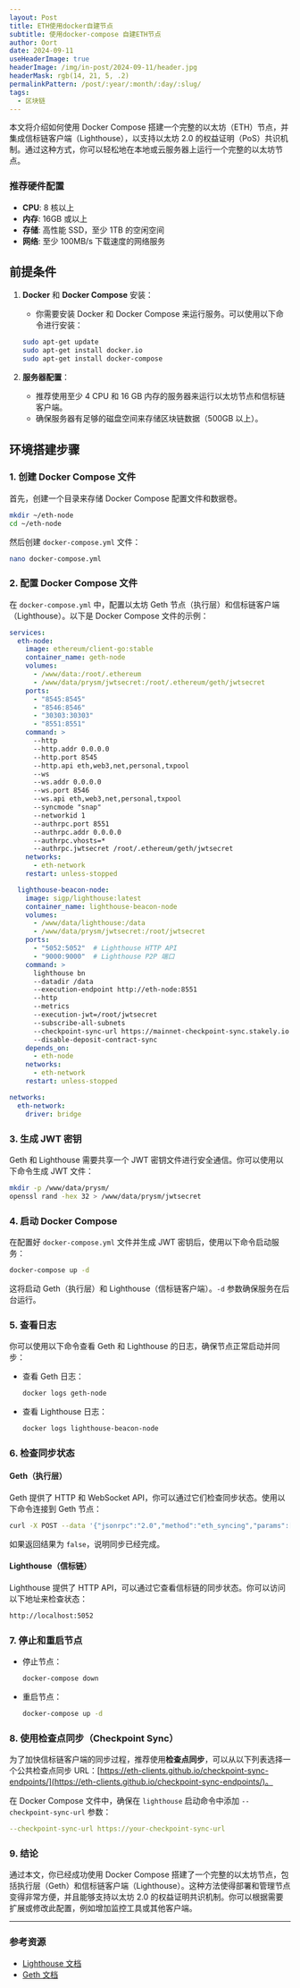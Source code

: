 ```yaml
---
layout: Post
title: ETH使用docker自建节点
subtitle: 使用docker-compose 自建ETH节点
author: Oort
date: 2024-09-11
useHeaderImage: true
headerImage: /img/in-post/2024-09-11/header.jpg
headerMask: rgb(14, 21, 5, .2)
permalinkPattern: /post/:year/:month/:day/:slug/
tags:
  - 区块链
---
```


<!-- more -->

本文将介绍如何使用 Docker Compose 搭建一个完整的以太坊（ETH）节点，并集成信标链客户端（Lighthouse），以支持以太坊 2.0 的权益证明（PoS）共识机制。通过这种方式，你可以轻松地在本地或云服务器上运行一个完整的以太坊节点。

### 推荐硬件配置

- **CPU**: 8 核以上
- **内存**: 16GB 或以上
- **存储**: 高性能 SSD，至少 1TB 的空闲空间
- **网络**: 至少 100MB/s 下载速度的网络服务


## 前提条件

1. **Docker** 和 **Docker Compose** 安装：
   - 你需要安装 Docker 和 Docker Compose 来运行服务。可以使用以下命令进行安装：
   
   ```bash
   sudo apt-get update
   sudo apt-get install docker.io
   sudo apt-get install docker-compose
   ```

2. **服务器配置**：
   - 推荐使用至少 4 CPU 和 16 GB 内存的服务器来运行以太坊节点和信标链客户端。
   - 确保服务器有足够的磁盘空间来存储区块链数据（500GB 以上）。

## 环境搭建步骤

### 1. 创建 Docker Compose 文件

首先，创建一个目录来存储 Docker Compose 配置文件和数据卷。

```bash
mkdir ~/eth-node
cd ~/eth-node
```

然后创建 `docker-compose.yml` 文件：

```bash
nano docker-compose.yml
```

### 2. 配置 Docker Compose 文件

在 `docker-compose.yml` 中，配置以太坊 Geth 节点（执行层）和信标链客户端（Lighthouse）。以下是 Docker Compose 文件的示例：

```yaml
services:
  eth-node:
    image: ethereum/client-go:stable
    container_name: geth-node
    volumes:
      - /www/data:/root/.ethereum
      - /www/data/prysm/jwtsecret:/root/.ethereum/geth/jwtsecret
    ports:
      - "8545:8545"
      - "8546:8546"
      - "30303:30303"
      - "8551:8551"
    command: >
      --http
      --http.addr 0.0.0.0
      --http.port 8545
      --http.api eth,web3,net,personal,txpool
      --ws
      --ws.addr 0.0.0.0
      --ws.port 8546
      --ws.api eth,web3,net,personal,txpool
      --syncmode "snap"
      --networkid 1
      --authrpc.port 8551
      --authrpc.addr 0.0.0.0
      --authrpc.vhosts=*
      --authrpc.jwtsecret /root/.ethereum/geth/jwtsecret
    networks:
      - eth-network
    restart: unless-stopped

  lighthouse-beacon-node:
    image: sigp/lighthouse:latest
    container_name: lighthouse-beacon-node
    volumes:
      - /www/data/lighthouse:/data
      - /www/data/prysm/jwtsecret:/root/jwtsecret
    ports:
      - "5052:5052"  # Lighthouse HTTP API
      - "9000:9000"  # Lighthouse P2P 端口
    command: >
      lighthouse bn
      --datadir /data
      --execution-endpoint http://eth-node:8551
      --http
      --metrics
      --execution-jwt=/root/jwtsecret
      --subscribe-all-subnets
      --checkpoint-sync-url https://mainnet-checkpoint-sync.stakely.io
      --disable-deposit-contract-sync
    depends_on:
      - eth-node
    networks:
      - eth-network
    restart: unless-stopped

networks:
  eth-network:
    driver: bridge
```

### 3. 生成 JWT 密钥

Geth 和 Lighthouse 需要共享一个 JWT 密钥文件进行安全通信。你可以使用以下命令生成 JWT 文件：

```bash
mkdir -p /www/data/prysm/
openssl rand -hex 32 > /www/data/prysm/jwtsecret
```

### 4. 启动 Docker Compose

在配置好 `docker-compose.yml` 文件并生成 JWT 密钥后，使用以下命令启动服务：

```bash
docker-compose up -d
```

这将启动 Geth（执行层）和 Lighthouse（信标链客户端）。`-d` 参数确保服务在后台运行。

### 5. 查看日志

你可以使用以下命令查看 Geth 和 Lighthouse 的日志，确保节点正常启动并同步：

- 查看 Geth 日志：

  ```bash
  docker logs geth-node
  ```

- 查看 Lighthouse 日志：

  ```bash
  docker logs lighthouse-beacon-node
  ```

### 6. 检查同步状态

#### Geth（执行层）

Geth 提供了 HTTP 和 WebSocket API，你可以通过它们检查同步状态。使用以下命令连接到 Geth 节点：

```bash
curl -X POST --data '{"jsonrpc":"2.0","method":"eth_syncing","params":[],"id":1}' http://localhost:8545
```

如果返回结果为 `false`，说明同步已经完成。

#### Lighthouse（信标链）

Lighthouse 提供了 HTTP API，可以通过它查看信标链的同步状态。你可以访问以下地址来检查状态：

```bash
http://localhost:5052
```

### 7. 停止和重启节点

- 停止节点：

  ```bash
  docker-compose down
  ```

- 重启节点：

  ```bash
  docker-compose up -d
  ```

### 8. 使用检查点同步（Checkpoint Sync）

为了加快信标链客户端的同步过程，推荐使用**检查点同步**，可以从以下列表选择一个公共检查点同步 URL：[https://eth-clients.github.io/checkpoint-sync-endpoints/](https://eth-clients.github.io/checkpoint-sync-endpoints/)。

在 Docker Compose 文件中，确保在 `lighthouse` 启动命令中添加 `--checkpoint-sync-url` 参数：

```yaml
--checkpoint-sync-url https://your-checkpoint-sync-url
```

### 9. 结论

通过本文，你已经成功使用 Docker Compose 搭建了一个完整的以太坊节点，包括执行层（Geth）和信标链客户端（Lighthouse）。这种方法使得部署和管理节点变得非常方便，并且能够支持以太坊 2.0 的权益证明共识机制。你可以根据需要扩展或修改此配置，例如增加监控工具或其他客户端。

---

### 参考资源

- [Lighthouse 文档](https://lighthouse-book.sigmaprime.io/)
- [Geth 文档](https://geth.ethereum.org/docs/)
